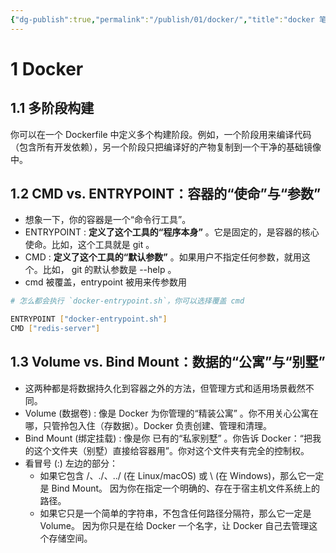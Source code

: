 ```yaml
---
{"dg-publish":true,"permalink":"/publish/01/docker/","title":"docker 笔记"}
---
```



# 1 Docker

## 1.1 多阶段构建

 你可以在一个 Dockerfile 中定义多个构建阶段。例如，一个阶段用来编译代码（包含所有开发依赖），另一个阶段只把编译好的产物复制到一个干净的基础镜像中。

## 1.2 CMD vs. ENTRYPOINT：容器的“使命”与“参数”

- 想象一下，你的容器是一个“命令行工具”。
- ENTRYPOINT : **定义了这个工具的“程序本身”** 。它是固定的，是容器的核心使命。比如，这个工具就是 git 。
- CMD : **定义了这个工具的“默认参数”** 。如果用户不指定任何参数，就用这个。比如， git 的默认参数是 --help 。
- cmd 被覆盖，entrypoint 被用来传参数用

```bash
# 怎么都会执行 `docker-entrypoint.sh`，你可以选择覆盖 cmd

ENTRYPOINT ["docker-entrypoint.sh"]
CMD ["redis-server"]
```

## 1.3 Volume vs. Bind Mount：数据的“公寓”与“别墅”

- 这两种都是将数据持久化到容器之外的方法，但管理方式和适用场景截然不同。
- Volume (数据卷) : 像是 Docker 为你管理的“精装公寓” 。你不用关心公寓在哪，只管拎包入住（存数据）。Docker 负责创建、管理和清理。
- Bind Mount (绑定挂载) : 像是你 已有的“私家别墅” 。你告诉 Docker：“把我的这个文件夹（别墅）直接给容器用”。你对这个文件夹有完全的控制权。
- 看冒号 (:) 左边的部分：
	- 如果它包含 /、./、../ (在 Linux/macOS) 或 \ (在 Windows)，那么它一定是 Bind Mount。 因为你在指定一个明确的、存在于宿主机文件系统上的路径。
	- 如果它只是一个简单的字符串，不包含任何路径分隔符，那么它一定是 Volume。 因为你只是在给 Docker 一个名字，让 Docker 自己去管理这个存储空间。
